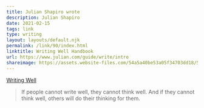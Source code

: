 ```yaml
---
title: Julian Shapiro wrote
description: Julian Shapiro
date: 2021-02-15
tags: link
type: writing
layout: layouts/default.njk
permalink: /link/90/index.html
linktitle: Writing Well Handbook
url: https://www.julian.com/guide/write/intro
shareimage: https://assets.website-files.com/54a5a40be53a05f34703dd18/5d3612c1918b28e348b1b374_writing%20opengraph.jpg
---
```


[Writing Well](https://www.julian.com/guide/write/intro)

> If people cannot write well, they cannot think well. And if they cannot think well, others will do their thinking for them. 
